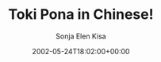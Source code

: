 ---
title: 'Toki Pona in Chinese!'
posts: 1
hash: 't19'
author: 'Sonja Elen Kisa'
date: 2002-05-24T18:02:00+00:00
sources:
  - http://forums.tokipona.org/viewtopic.php%3Ft=19.html
---
